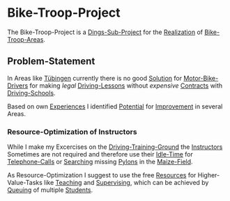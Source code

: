 # Bike-Troop-Project

The Bike-Troop-Project is a [Dings-Sub-Project](300000033.md) for the [Realization](600033.md) of [Bike-Troop-Areas](300060002.md).

## Problem-Statement

In Areas like [Tübingen](2000001.md) currently there is no good [Solution](600024.md) for [Motor-Bike-Drivers](1100100006.md) for making *legal* [Driving-Lessons](1100000014.md) without *expensive* [Contracts](670037.md) with [Driving-Schools](1100100003.md).

Based on own [Experiences](600096.md) I identified [Potential](60128.md) for [Improvement](60135.md) in several Areas.

### Resource-Optimization of Instructors

While I make my Excercises on the [Driving-Training-Ground](1100100004.md) the [Instructors](202000017.md) Sometimes are not required and therefore use their [Idle-Time](600192.md) for [Telephone-Calls](1000020001.md) or [Searching](600091.md) missing [Pylons](1100100007.md) in the [Maize-Field](260100003.md).

As Resource-Optimization I suggest to use the free [Resources](60174.md) for Higher-Value-Tasks like [Teaching](600193.md) and [Supervising](600194.md), which can be achieved by [Queuing](404.md) of multiple [Students](60087.md).
